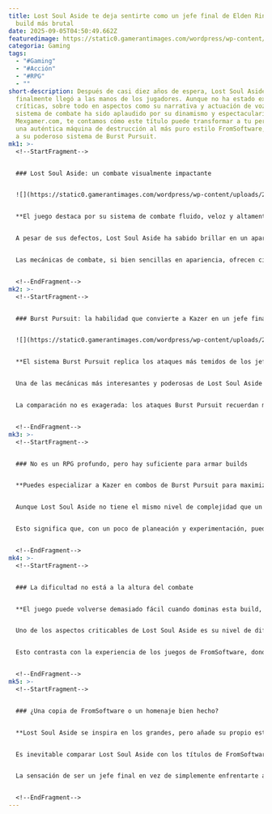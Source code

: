 ```yaml
---
title: Lost Soul Aside te deja sentirte como un jefe final de Elden Ring con su
  build más brutal
date: 2025-09-05T04:50:49.662Z
featuredimage: https://static0.gamerantimages.com/wordpress/wp-content/uploads/wm/2025/09/lost-soul-aside-fromsoftware-build-unbeatable.jpg?q=49&fit=crop&w=1100&h=618&dpr=2
categoria: Gaming
tags:
  - "#Gaming"
  - "#Acción"
  - "#RPG"
  - ""
short-description: Después de casi diez años de espera, Lost Soul Aside
  finalmente llegó a las manos de los jugadores. Aunque no ha estado exento de
  críticas, sobre todo en aspectos como su narrativa y actuación de voz, su
  sistema de combate ha sido aplaudido por su dinamismo y espectacularidad. En
  Mexgamer.com, te contamos cómo este título puede transformar a tu personaje en
  una auténtica máquina de destrucción al más puro estilo FromSoftware, gracias
  a su poderoso sistema de Burst Pursuit.
mk1: >-
  <!--StartFragment-->


  ### Lost Soul Aside: un combate visualmente impactante


  ![](https://static0.gamerantimages.com/wordpress/wp-content/uploads/2025/09/kaser-uses-burst-pursuit-void-array-lost-soul-aside.jpg?q=49&fit=crop&w=825&dpr=2)


  **El juego destaca por su sistema de combate fluido, veloz y altamente estilizado.**


  A pesar de sus defectos, Lost Soul Aside ha sabido brillar en un apartado clave: el combate. Kazer, el protagonista del juego, se mueve con una agilidad casi artística, combinando movimientos de espada coreografiados con una fluidez que recuerda a los mejores títulos de acción del género. Esto ha llevado a que muchos comparen el estilo de combate con el de personajes jugables de juegos como *Devil May Cry* o incluso *Bayonetta*.


  Las mecánicas de combate, si bien sencillas en apariencia, ofrecen cierto nivel de personalización. El árbol de habilidades, mejoras de armas y accesorios permiten a los jugadores ajustar su estilo de lucha. No se trata de un RPG complejo, pero sí hay suficiente profundidad para experimentar y encontrar la forma más divertida y efectiva de jugar.


  <!--EndFragment-->
mk2: >-
  <!--StartFragment-->


  ### Burst Pursuit: la habilidad que convierte a Kazer en un jefe final


  ![](https://static0.gamerantimages.com/wordpress/wp-content/uploads/2022/12/elden-ring-malenia-waterfowl-dance.jpg?q=70&fit=crop&w=825&dpr=1)


  **El sistema Burst Pursuit replica los ataques más temidos de los jefes de FromSoftware.**


  Una de las mecánicas más interesantes y poderosas de Lost Soul Aside es el *Burst Pursuit*. Esta técnica permite que, en puntos específicos de un combo, el jugador active una serie de ataques automáticos adicionales que rodean a Kazer en una lluvia de cortes espectrales. La sensación es similar a la de enfrentarte a Malenia o Maliketh en *Elden Ring*, solo que ahora tú estás del otro lado del látigo.


  La comparación no es exagerada: los ataques Burst Pursuit recuerdan mucho a los patrones de ataque de los jefes más temidos de los títulos de FromSoftware. En especial, la última parte del combo *Waterfowl Dance* de Malenia —una danza mortal de cortes ineludibles— encuentra su eco visual y técnico en estos combos de Lost Soul Aside. Y, a diferencia de los juegos Soulsborne, aquí estos movimientos no son simplemente cinemáticos: requieren precisión y dominio del ritmo de ataque.


  <!--EndFragment-->
mk3: >-
  <!--StartFragment-->


  ### No es un RPG profundo, pero hay suficiente para armar builds


  **Puedes especializar a Kazer en combos de Burst Pursuit para maximizar su potencial destructivo.**


  Aunque Lost Soul Aside no tiene el mismo nivel de complejidad que un RPG tradicional, ofrece suficientes herramientas para que el jugador cree una especie de build centrada en los ataques Burst Pursuit. El árbol de habilidades permite priorizar esta rama, y las armas más básicas del juego, como la espada, ofrecen más variantes de este tipo de ataques que otras.


  Esto significa que, con un poco de planeación y experimentación, puedes convertir a Kazer en una fuerza imparable, replicando la sensación de ser un jefe final de *Dark Souls* o *Elden Ring*. No es una build accesible sin práctica, ya que requiere dominar los tiempos de los combos y saber cuándo activar los ataques Burst, pero la recompensa es alta: una experiencia de combate visualmente espectacular y devastadora.


  <!--EndFragment-->
mk4: >-
  <!--StartFragment-->


  ### La dificultad no está a la altura del combate


  **El juego puede volverse demasiado fácil cuando dominas esta build, rompiendo el balance.**


  Uno de los aspectos criticables de Lost Soul Aside es su nivel de dificultad. Aunque el combate es atractivo, muchos jugadores han señalado que se vuelve excesivamente sencillo una vez que se domina el sistema de Burst Pursuit. Al especializarse en esta mecánica, los enemigos comunes —e incluso algunos jefes— se convierten en presas fáciles, lo cual puede reducir la tensión y emoción que normalmente se espera en este tipo de juegos.


  Esto contrasta con la experiencia de los juegos de FromSoftware, donde incluso con una build óptima, el jugador siempre siente que está a un paso de la derrota. En Lost Soul Aside, por el contrario, hay momentos en que el poder de Kazer puede sentirse abrumador en comparación con los desafíos que el juego pone frente a ti.


  <!--EndFragment-->
mk5: >-
  <!--StartFragment-->


  ### ¿Una copia de FromSoftware o un homenaje bien hecho?


  **Lost Soul Aside se inspira en los grandes, pero añade su propio estilo visual y de ritmo.**


  Es inevitable comparar Lost Soul Aside con los títulos de FromSoftware por sus mecánicas y diseño de combate. Sin embargo, más que una copia directa, el juego parece ser un homenaje cargado de respeto. Toma prestadas ideas del combate agresivo y visualmente abrumador, pero lo hace con una ejecución distinta: más estilizada, más rápida y con un enfoque menos punitivo.


  La sensación de ser un jefe final en vez de simplemente enfrentarte a uno es una de las mayores fortalezas del juego. Y aunque aún hay mucho por mejorar, especialmente en su narrativa y doblaje, Ultizero Games ha logrado ofrecer una experiencia de combate única que podría evolucionar aún más si el estudio decide continuar expandiendo este universo.


  <!--EndFragment-->
---
```

